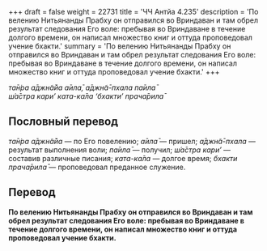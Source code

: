 +++
draft = false
weight = 22731
title = 'ЧЧ Антйа 4.235'
description = 'По велению Нитьянанды Прабху он отправился во Вриндаван и там обрел результат следования Его воле: пребывая во Вриндаване в течение долгого времени, он написал множество книг и оттуда проповедовал учение бхакти.'
summary = 'По велению Нитьянанды Прабху он отправился во Вриндаван и там обрел результат следования Его воле: пребывая во Вриндаване в течение долгого времени, он написал множество книг и оттуда проповедовал учение бхакти.'
+++

_та̄н̇ра а̄джн̃а̄йа а̄ила̄, а̄джн̃а̄-пхала па̄ила̄  
ш́а̄стра кари’ ката-ка̄ла ‘бхакти’ прача̄рила̄_

## Пословный перевод

_та̄н̇ра_ _а̄джн̃а̄йа_ — по Его повелению; _а̄ила̄_ — пришел; _а̄джн̃а̄_\-_пхала_ — результат выполнения воли; _па̄ила̄_ — получил; _ш́а̄стра_ _кари’_ — составив различные писания; _ката_\-_ка̄ла_ — долгое время; _бхакти_ _прача̄рила̄_ — проповедовал преданное служение.

## Перевод

**По велению Нитьянанды Прабху он отправился во Вриндаван и там обрел результат следования Его воле: пребывая во Вриндаване в течение долгого времени, он написал множество книг и оттуда проповедовал учение бхакти.**
